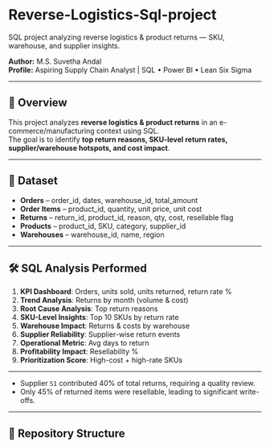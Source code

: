 # Reverse-Logistics-Sql-project
SQL project analyzing reverse logistics &amp; product returns — SKU, warehouse, and supplier insights.

**Author:** M.S. Suvetha Andal  
**Profile:** Aspiring Supply Chain Analyst | SQL • Power BI • Lean Six Sigma  

---

## 📌 Overview
This project analyzes **reverse logistics & product returns** in an e-commerce/manufacturing context using SQL.  
The goal is to identify **top return reasons, SKU-level return rates, supplier/warehouse hotspots, and cost impact**.

---

## 📂 Dataset
- **Orders** – order_id, dates, warehouse_id, total_amount  
- **Order Items** – product_id, quantity, unit price, unit cost  
- **Returns** – return_id, product_id, reason, qty, cost, resellable flag  
- **Products** – product_id, SKU, category, supplier_id  
- **Warehouses** – warehouse_id, name, region  

---

## 🛠 SQL Analysis Performed
1. **KPI Dashboard**: Orders, units sold, units returned, return rate %  
2. **Trend Analysis**: Returns by month (volume & cost)  
3. **Root Cause Analysis**: Top return reasons  
4. **SKU-Level Insights**: Top 10 SKUs by return rate  
5. **Warehouse Impact**: Returns & costs by warehouse  
6. **Supplier Reliability**: Supplier-wise return events  
7. **Operational Metric**: Avg days to return  
8. **Profitability Impact**: Resellability %  
9. **Prioritization Score**: High-cost + high-rate SKUs  

---

 
- Supplier `S1` contributed 40% of total returns, requiring a quality review.  
- Only 45% of returned items were resellable, leading to significant write-offs.  

---

## 📁 Repository Structure

